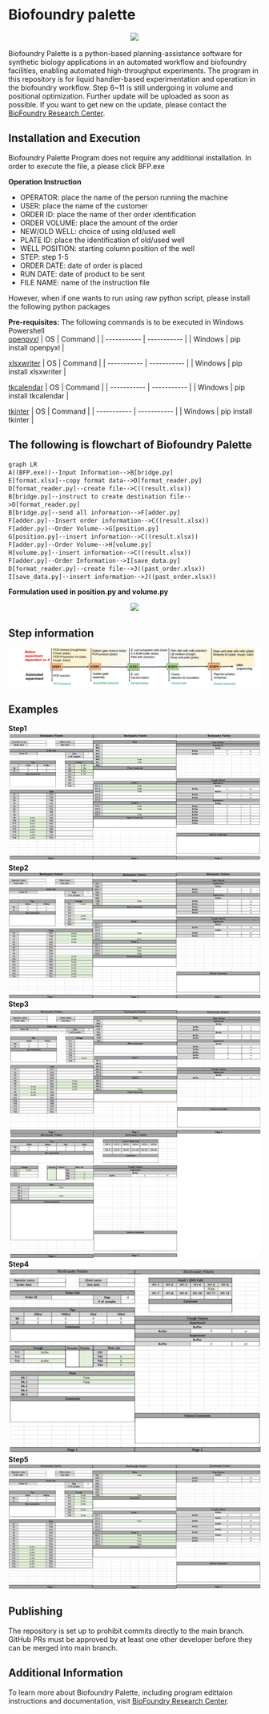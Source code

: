 # Biofoundry palette
<p align = "center">
  <img src="https://lh6.googleusercontent.com/VekUq4tnfzO4vXNuJ7vPwTQcfIQSrxwENfGXRKKwdtDGWLTLwFsMjaqm1XEbHBTxZ7bso1ksD0bbp_BKH36bmL4=w16383"/>
 </p>

Biofoundry Palette is a python-based planning-assistance software for synthetic biology applications in an automated workflow and biofoundry facilities, enabling automated high-throughput experiments. The program in this repository is for liquid handler-based experimentation and operation in the biofoundry workflow. Step 6~11 is still undergoing in volume and positional optimization. Further update will be uploaded as soon as possible. If you want to get new on the update, please contact the [BioFoundry Research Center](https://swb.skku.edu/BioFoundryRC/index.do).

## Installation and Execution
Biofoundry Palette Program does not require any additional installation. In order to execute the file, a please click BFP.exe

**Operation Instruction**
- OPERATOR: place the name of the person running the machine
- USER: place the name of the customer
- ORDER ID: place the name of ther order identification
- ORDER VOLUME: place the amount of the order
- NEW/OLD WELL: choice of using old/used well
- PLATE ID: place the identification of old/used well
- WELL POSITION: starting column position of the well
- STEP: step 1-5
- ORDER DATE: date of order is placed
- RUN DATE: date of product to be sent
- FILE NAME: name of the instruction file

However, when if one wants to run using raw python script, please install the following python packages

**Pre-requisites:**
The following commands is to be executed in Windows Powershell
<br/>
[openpyxl](https://openpyxl.readthedocs.io/en/stable/)
| OS | Command |
| ----------- | ----------- |
| Windows | pip install openpyxl |

[xlsxwriter](https://xlsxwriter.readthedocs.io/)
| OS | Command |
| ----------- | ----------- |
| Windows | pip install xlsxwriter |

[tkcalendar](https://pypi.org/project/tkcalendar/)
| OS | Command |
| ----------- | ----------- |
| Windows | pip install tkcalendar |

[tkinter](https://docs.python.org/ko/3/library/tkinter.html)
| OS | Command |
| ----------- | ----------- |
| Windows | pip install tkinter |

## The following is flowchart of Biofoundry Palette
```mermaid
graph LR
A((BFP.exe))--Input Information-->B[bridge.py]
E[format.xlsx]--copy format data-->D[format_reader.py]
D[format_reader.py]--create file-->C((result.xlsx))
B[bridge.py]--instruct to create destination file-->D[format_reader.py]
B[bridge.py]--send all information-->F[adder.py]
F[adder.py]--Insert order information-->C((result.xlsx))
F[adder.py]--Order Volume-->G[position.py]
G[position.py]--insert information-->C((result.xlsx))
F[adder.py]--Order Volume-->H[volume.py]
H[volume.py]--insert information-->C((result.xlsx))
F[adder.py]--Order Information-->I[save_data.py]
D[format_reader.py]--create file-->J((past_order.xlsx))
I[save_data.py]--insert information-->J((past_order.xlsx))
```
**Formulation used in position.py and volume.py**
<p align = "center">
  <img src="https://user-images.githubusercontent.com/57700611/166395788-2004a085-4ca9-4b36-a466-c148f91bd37d.png"/>
 </p>

## Step information
![Step_figure](Code-v2-BFC/Step_figure1B.jpg)

## Examples
**Step1**
![Step_figure](Code-v2-BFC/figure1.png) 
**Step2**
![Step_figure](Code-v2-BFC/figure2.PNG)
**Step3**
![Step_figure](Code-v2-BFC/figure3.PNG)
**Step4**
![Step_figure](Code-v2-BFC/figure4.PNG)
**Step5**
![Step_figure](Code-v2-BFC/figure5.PNG)

## Publishing
The repository is set up to prohibit commits directly to the main branch. GitHub PRs must be approved by at least one other developer before they can be merged into main branch.

## Additional Information
To learn more about Biofoundry Palette, including program edittaion instructions and documentation, visit [BioFoundry Research Center](https://swb.skku.edu/BioFoundryRC/index.do).


